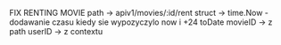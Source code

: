 FIX RENTING MOVIE
path -> apiv1/movies/:id/rent
struct -> time.Now - dodawanie czasu kiedy sie wypozyczylo now i +24 toDate
movieID -> z path
userID -> z contextu
